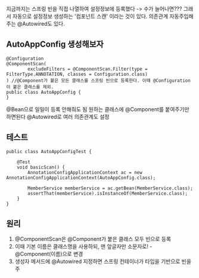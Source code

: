 지금까지는 스프링 빈을 직접 나열하여 설정정보에 등록했다 -> 수가 늘어나면???
그래서 자동으로 설정정보 생성하는 '컴포넌트 스캔' 이라는 것이 있다.
의존관계 자동주입해주는 @Autowired도 있다.

## AutoAppConfig 생성해보자


```
@Configuration  
@ComponentScan(  
        excludeFilters = @ComponentScan.Filter(type = FilterType.ANNOTATION, classes = Configuration.class)  
) //@Component가 붙은 모든 클래스를 스프링 빈으로 등록한다. 이때 @Configuration이 붙은 클래스를 제외.  
public class AutoAppConfig {  
}
```
@Bean으로 일일이 등록 안해줘도 됨
원하는 클래스에 @Component를 붙여주기만 하면된다
@Autowired로 여러 의존관계도 설정

## 테스트


```
public class AutoAppConfigTest {  
  
    @Test  
    void basicScan() {  
        AnnotationConfigApplicationContext ac = new AnnotationConfigApplicationContext(AutoAppConfig.class);  
  
        MemberService memberService = ac.getBean(MemberService.class);  
        assertThat(memberService).isInstanceOf(MemberService.class);  
    }  
}
```

## 원리

1. @ComponentScan은 @Component가 붙은 클래스 모두 빈으로 등록
2. 이때 기본 이름은 클래스명을 사용하되, 맨 앞글자만 소문자로! - @Component(이름)으로 변경
3. 생성자 메서드에 @Autowired 지정하면 스프링 컨테이너가 타입을 기반으로 빈을 주